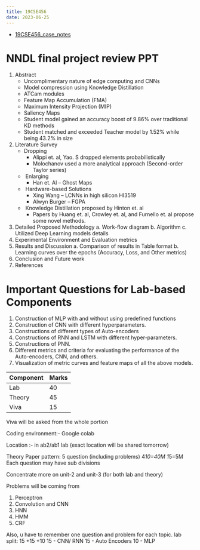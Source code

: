 ```yaml
---
title: 19CSE456
date: 2023-06-25
---
```


- [19CSE456_case_notes](19CSE456_case_notes.md)

# NNDL final project review PPT
1.	Abstract
	- Uncomplimentary nature of edge computing and CNNs​
	- Model compression using Knowledge Distillation​
	- ATCam modules​
	- Feature Map Accumulation (FMA)​
	- Maximum Intensity Projection (MIP)​
	- Saliency Maps​
	- Student model gained an accuracy boost of 9.86% over traditional KD methods​
	- Student matched and exceeded Teacher model by 1.52% while being 43.2% in size
2.	Literature Survey
	- Dropping​
		- Alippi et. al, Yao. S dropped elements probabilistically​
		- Molochanov used a more analytical approach (Second-order Taylor series)​
	-  Enlarging​
		- Han et. Al – Ghost Maps​
	-  Hardware-based Solutions​
		- Xing Wang – LCNNs in high silicon HI3519​
		- Alwyn Burger – FGPA​
	-  Knowledge Distillation proposed by Hinton et. al​
		- Papers by Huang et. al, Crowley et. al, and Furnello et. al propose some novel methods.
3.	Detailed Proposed Methodology 
     a. Work-flow diagram
     b. Algorithm
     c. Utilized Deep Learning models details
4.	Experimental Environment and Evaluation metrics 
5.	Results and Discussion
     a.	Comparison of results in Table format
     b.	Learning curves over the epochs (Accuracy, Loss, and Other metrics)
6.	Conclusion and Future work
7.	References



# Important Questions for Lab-based Components

1.	Construction of MLP with and without using predefined functions
2.	Construction of CNN with different hyperparameters.
3.	Constructions of different types of Auto-encoders
4.	Constructions of RNN and LSTM with different hyper-parameters.
5.	Constructions of PNN. 
6.	Different metrics and criteria for evaluating the performance of the Auto-encoders, CNN, and others.
7.	Visualization of metric curves and feature maps of all the above models.

| Component | Marks |
| --------- | ----- |
| Lab       | 40    |
| Theory    | 45    |
| Viva      | 15    |

Viva will be asked from the whole portion 

Coding environment:- Google colab 

Location :- in ab2/ab1 lab (exact location will be shared tomorrow)

Theory Paper pattern:
5 question (including problems) 
4*10=40M
1*5=5M
Each question may have sub divisions 

Concentrate more on unit-2 and unit-3 (for both lab and theory)

Problems will be coming from
1. Perceptron
2. Convolution and CNN
3. HNN
4. HMM
5. CRF

Also, u have to remember one question and problem for each topic.
lab split: 15 +15 +10
15 - CNN/ RNN
15 - Auto Encoders
10 - MLP